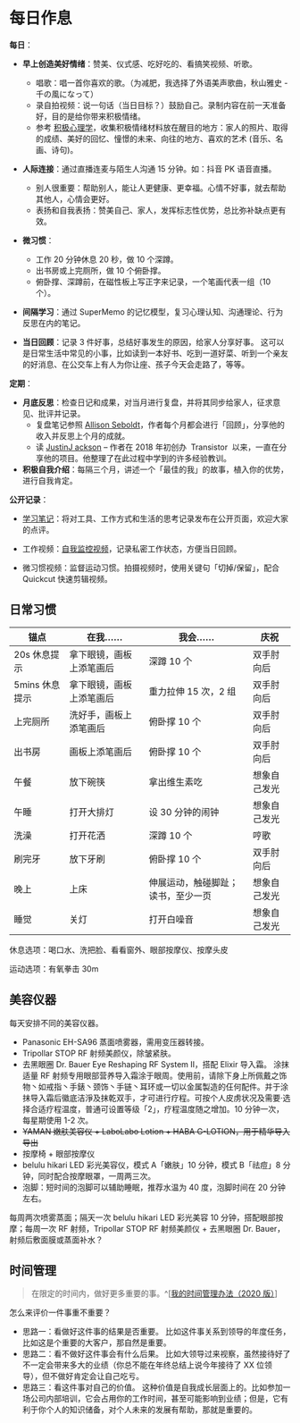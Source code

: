 # 每日作息

**每日**：

- **早上创造美好情绪**：赞美、仪式感、吃好吃的、看搞笑视频、听歌。

  - 唱歌：唱一首你喜欢的歌。（为减肥，我选择了外语美声歌曲，秋山雅史 - 千の風になって）
  - 录自拍视频：说一句话（当日目标？）鼓励自己。录制内容在前一天准备好，目的是给你带来积极情绪。
  - 参考 [积极心理学](https://www.xuetangx.com/course/THU07111001088/)，收集积极情绪材料放在醒目的地方：家人的照片、取得的成绩、美好的回忆、憧憬的未来、向往的地方、喜欢的艺术 (音乐、名画、诗句)。

- **人际连接**：通过直播连麦与陌生人沟通 15 分钟。如：抖音 PK 语音直播。

  - 别人很重要：帮助别人，能让人更健康、更幸福。心情不好事，就去帮助其他人，心情会更好。
  - 表扬和自我表扬：赞美自己、家人，发挥标志性优势，总比弥补缺点更有效。

- **微习惯**：

  - 工作 20 分钟休息 20 秒，做 10 个深蹲。
  - 出书房或上完厕所，做 10 个俯卧撑。
  - 俯卧撑、深蹲前，在磁性板上写正字来记录，一个笔画代表一组（10 个）。

- **间隔学习**：通过 SuperMemo 的记忆模型，复习心理认知、沟通理论、行为反思在内的笔记。

- **当日回顾**：记录 3 件好事，总结好事发生的原因，给家人分享好事。
  这可以是日常生活中常见的小事，比如读到一本好书、吃到一道好菜、听到一个亲友的好消息、在公交车上有人为你让座、孩子今天会走路了，等等。

**定期**：

- **月底反思**：检查日记和成果，对当月进行复盘，并将其同步给家人，征求意见、批评并记录。
  - 复盘笔记参照 [Allison Seboldt](https://allisonseboldt.com/)，作者每个月都会进行「回顾」，分享他的收入并反思上个月的成就。
  - 读 [JustinJ ackson](https://justinjackson.ca/bootstrap) – 作者在 2018 年初创办  Transistor  以来，一直在分享他的项目。他整理了在此过程中学到的许多经验教训。
- **积极自我介绍**：每隔三个月，讲述一个「最佳的我」的故事，植入你的优势，进行自我肯定。

**公开记录**：

- [学习笔记](https://newzone.top/notes/#/)：将对工具、工作方式和生活的思考记录发布在公开页面，欢迎大家的点评。

- 工作视频：[自我监控视频](https://newzone.top/p/2022-05-22-surveillance_video_for_myself)，记录私密工作状态，方便当日回顾。

- 微习惯视频：监督运动习惯。拍摄视频时，使用关键句「切掉/保留」，配合 Quickcut 快速剪辑视频。

## 日常习惯

| 锚点           | 在我……                   | 我会……                             | 庆祝         |
| -------------- | ------------------------ | ---------------------------------- | ------------ |
| 20s 休息提示   | 拿下眼镜，画板上添笔画后 | 深蹲 10 个                         | 双手肘向后   |
| 5mins 休息提示 | 拿下眼镜，画板上添笔画后 | 重力拉伸 15 次，2 组               | 双手肘向后   |
| 上完厕所       | 洗好手，画板上添笔画后   | 俯卧撑 10 个                       | 双手肘向后   |
| 出书房         | 画板上添笔画后           | 俯卧撑 10 个                       | 双手肘向后   |
| 午餐           | 放下碗筷                 | 拿出维生素吃                       | 想象自己发光 |
| 午睡           | 打开大排灯               | 设 30 分钟的闹钟                   | 想象自己发光 |
| 洗澡           | 打开花洒                 | 深蹲 10 个                         | 哼歌         |
| 刷完牙         | 放下牙刷                 | 俯卧撑 10 个                       | 双手肘向后   |
| 晚上           | 上床                     | 伸展运动，触碰脚趾；读书，至少一页 | 想象自己发光 |
| 睡觉           | 关灯                     | 打开白噪音                         | 想象自己发光 |

休息选项：喝口水、洗把脸、看看窗外、眼部按摩仪、按摩头皮

运动选项：有氧拳击 30m

## 美容仪器

每天安排不同的美容仪器。

- Panasonic EH-SA96 蒸面喷雾器，需用变压器转接。
- Tripollar STOP RF 射频美颜仪，除皱紧肤。
- 去黑眼圈 Dr. Bauer Eye Reshaping RF System II，搭配 Elixir 导入霜。
  涂抹适量 RF 射频专用眼部营养导入霜涂于眼周。使用前，请除下身上所佩戴之饰物丶如戒指丶手錶丶颈饰丶手链丶耳环或一切以金属製造的仼何配件。并于涂抹导入霜后徽底洁淨及抹乾双手，才可进行疗程。可按个人皮虏状况及需要·选择合适疗程温度，普通可设置等级「2」，疗程温度随之增加。10 分钟一次，每星期使用 1-2 次。
- ~~YAMAN 嫩肤美容仪 + LaboLabo Lotion + HABA G-LOTION，用于精华导入导出~~
- 按摩椅 + 眼部按摩仪
- belulu hikari LED 彩光美容仪，模式 A「嫩肤」10 分钟，模式 B「祛痘」8 分钟，同时配合按摩眼罩，一周两三次。
- 泡脚：短时间的泡脚可以辅助睡眠，推荐水温为 40 度，泡脚时间在 20 分钟左右。

每周两次喷雾蒸面；隔天一次 belulu hikari LED 彩光美容 10 分钟，搭配眼部按摩；每周一次 RF 射频，Tripollar STOP RF 射频美颜仪 + 去黑眼圈 Dr. Bauer，射频后敷面膜或蒸面补水？

## 时间管理

> 在限定的时间内，做好更多重要的事。^[[我的时间管理办法（2020 版）](https://sspai.com/post/61724)]

怎么来评价一件事重不重要？

- 思路一：看做好这件事的结果是否重要。
  比如这件事关系到领导的年度任务，比如这是个重要的大客户，那自然是重要。
- 思路二：看不做好这件事会有什么后果。
  比如大领导过来视察，虽然接待好了不一定会带来多大的业绩（你总不能在年终总结上说今年接待了 XX 位领导），但不做好肯定会让自己吃亏。
- 思路三：看这件事对自己的价值。
  这种价值是自我成长层面上的。比如参加一场公司内部培训，它会占用你的工作时间，甚至可能影响到业绩；但是，它有利于你个人的知识储备，对个人未来的发展有帮助，那就是重要的。

